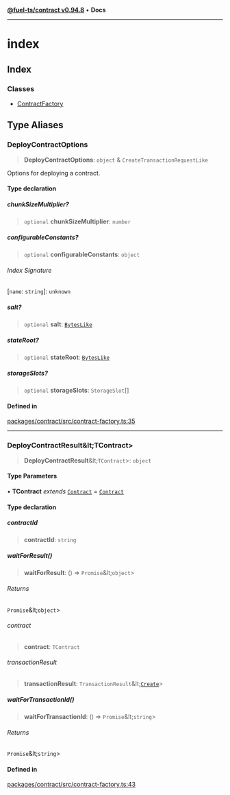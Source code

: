 [**@fuel-ts/contract v0.94.8**](../index.md) • **Docs**

***

# index

## Index

### Classes

- [ContractFactory](./ContractFactory.md)

## Type Aliases

### DeployContractOptions

> **DeployContractOptions**: `object` & `CreateTransactionRequestLike`

Options for deploying a contract.

#### Type declaration

##### chunkSizeMultiplier?

> `optional` **chunkSizeMultiplier**: `number`

##### configurableConstants?

> `optional` **configurableConstants**: `object`

###### Index Signature

 \[`name`: `string`\]: `unknown`

##### salt?

> `optional` **salt**: [`BytesLike`](../Interfaces/index.md#byteslike)

##### stateRoot?

> `optional` **stateRoot**: [`BytesLike`](../Interfaces/index.md#byteslike)

##### storageSlots?

> `optional` **storageSlots**: `StorageSlot`[]

#### Defined in

[packages/contract/src/contract-factory.ts:35](https://github.com/FuelLabs/fuels-ts/blob/f2f18fa0b7b675b5fd86d7a2e5587e757a054fae/packages/contract/src/contract-factory.ts#L35)

***

### DeployContractResult\&lt;TContract\>

> **DeployContractResult**\&lt;`TContract`\>: `object`

#### Type Parameters

• **TContract** *extends* [`Contract`](../Program/Contract.md) = [`Contract`](../Program/Contract.md)

#### Type declaration

##### contractId

> **contractId**: `string`

##### waitForResult()

> **waitForResult**: () => `Promise`\&lt;`object`\>

###### Returns

`Promise`\&lt;`object`\>

###### contract

> **contract**: `TContract`

###### transactionResult

> **transactionResult**: `TransactionResult`\&lt;[`Create`](../Account/TransactionType.md#create)\>

##### waitForTransactionId()

> **waitForTransactionId**: () => `Promise`\&lt;`string`\>

###### Returns

`Promise`\&lt;`string`\>

#### Defined in

[packages/contract/src/contract-factory.ts:43](https://github.com/FuelLabs/fuels-ts/blob/f2f18fa0b7b675b5fd86d7a2e5587e757a054fae/packages/contract/src/contract-factory.ts#L43)
